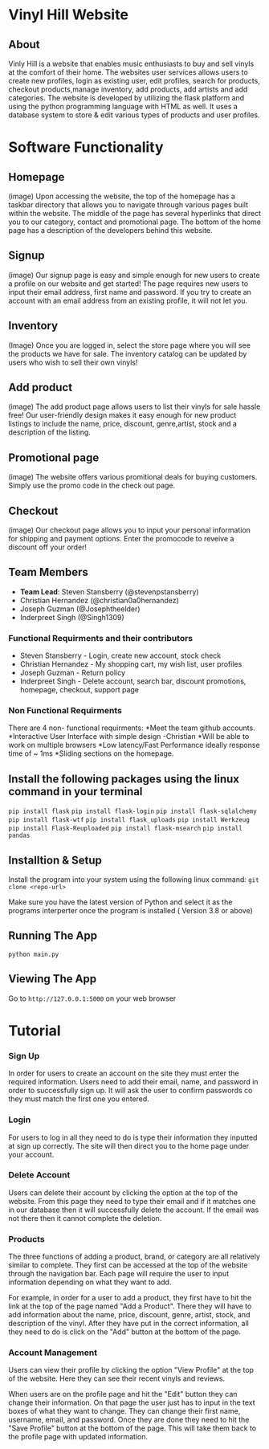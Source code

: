 # Vinyl Hill Website #
## About ##
Vinly Hill is a website that enables music enthusiasts to buy and sell vinyls at the comfort of their home.
The websites user services allows users to create new profiles, login as existing user, edit profiles, search 
for products, checkout products,manage inventory, add products, add artists and add categories. The website is 
developed by utilizing the flask platform and using the python programming language with HTML as well. It uses 
a database system to store & edit various types of products and user profiles. 
# Software Functionality # 
## Homepage ##
(image)
Upon accessing the website, the top of the homepage has a taskbar directory that allows you to navigate through
various pages built within the website. The middle of the page has several hyperlinks that direct you to our category,
contact and promotional page. The bottom of the home page has a description of the developers behind this website. 

## Signup ##
(image)
Our signup page is easy and simple enough for new users to create a profile on our website and get started! The page 
requires new users to input their email address, first name and password. If you try to create an account with 
an email address from an existing profile, it will not let you.

## Inventory ##
(Image) 
Once you are logged in, select the store page where you will see the products we have for sale. The inventory catalog
can be updated by users who wish to sell their own vinyls!

## Add product ##
(image)
The add product page allows users to list their vinyls for sale hassle free! Our user-friendly design makes it easy enough
for new product listings to include the name, price, discount, genre,artist, stock and a description of the listing. 

## Promotional page ##
(image) 
The website offers various promitional deals for buying customers. Simply use the promo code in the check out page.  

## Checkout ##
(image)
Our checkout page allows you to input your personal information for shipping and payment options. Enter the promocode to 
reveive a discount off your order!









## Team Members ##
* __Team Lead__: Steven Stansberry (@stevenpstansberry)
* Christian Hernandez (@christian0a0hernandez)
* Joseph Guzman (@Josephtheelder)
* Inderpreet Singh (@Singh1309) 

### Functional Requirments and their contributors ###
* Steven Stansberry - Login, create new account, stock check          
* Christian Hernandez - My shopping cart, my wish list, user profiles   
* Joseph Guzman - Return policy                   
* Inderpreet Singh - Delete account, search bar, discount promotions, homepage, checkout, support page
   
### Non Functional Requirments ###
There are 4 non- functional requirments: 
*Meet the team github accounts.
*Interactive User Interface with simple design -Christian
*Will be able to work on multiple browsers
*Low latency/Fast Performance ideally response time of ~ 1ms
*Sliding sections on the homepage.

## Install the following packages using the linux command in your terminal ##

`pip install flask`
`pip install flask-login`
`pip install flask-sqlalchemy`
`pip install flask-wtf`
`pip install flask_uploads`
`pip install Werkzeug`
`pip install Flask-Reuploaded`
`pip install flask-msearch`
`pip install pandas`


##  Installtion & Setup  ##
Install the program into your system using the following linux command: 
`git clone <repo-url>`

Make sure you have the latest version of Python and select it as the programs interperter once the program is installed ( Version 3.8  or above)

## Running The App ##
`python main.py`

## Viewing The App ##
Go to `http://127.0.0.1:5000` on your web browser

# Tutorial 

### Sign Up
In order for users to create an account on the site they must enter the required information.
Users need to add their email, name, and password in order to successfully sign up. 
It will ask the user to confirm passwords co they must match the first one you entered.

### Login
For users to log in all they need to do is type their information they inputted at sign up correctly. 
The site will then direct you to the home page under your account.

### Delete Account
Users can delete their account by clicking the option at the top of the website.
From this page they need to type their email and if it matches one in our database then it will successfully delete the account.
If the email was not there then it cannot complete the deletion.

### Products
The three functions of adding a product, brand, or category are all relatively similar to complete.
They first can be accessed at the top of the website through the navigation bar. 
Each page will require the user to input information depending on what they want to add.

For example, in order for a user to add a product, they first have to hit the link at the top of the page named "Add a Product".
There they will have to add information about the name, price, discount, genre, artist, stock, and description of the vinyl.
After they have put in the correct information, all they need to do is click on the "Add" button at the bottom of the page.

### Account Management
Users can view their profile by clicking the option "View Profile" at the top of the website. 
Here they can see their recent vinyls and reviews.

When users are on the profile page and hit the "Edit" button they can change their information.
On that page the user just has to input in the text boxes of what they want to change.
They can change their first name, username, email, and password.
Once they are done they need to hit the "Save Profile" button at the bottom of the page.
This will take them back to the profile page with updated information.

